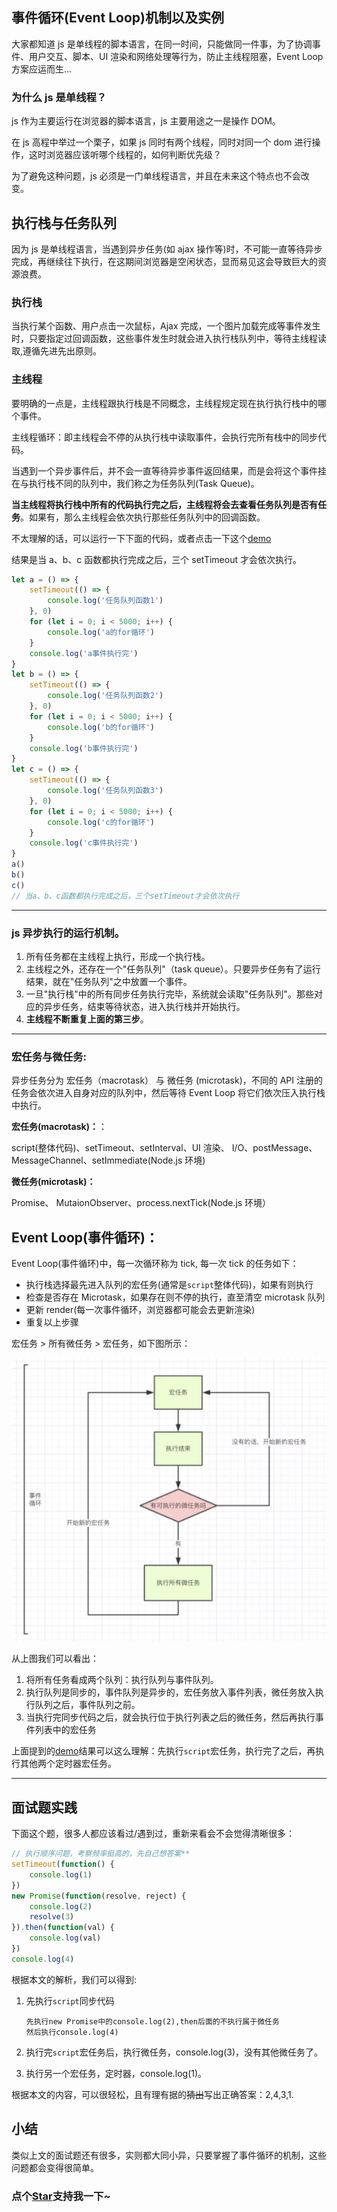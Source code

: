 ## 事件循环(Event Loop)机制以及实例

大家都知道 js 是单线程的脚本语言，在同一时间，只能做同一件事，为了协调事件、用户交互、脚本、UI 渲染和网络处理等行为，防止主线程阻塞，Event Loop 方案应运而生...

### 为什么 js 是单线程？

js 作为主要运行在浏览器的脚本语言，js 主要用途之一是操作 DOM。

在 js 高程中举过一个栗子，如果 js 同时有两个线程，同时对同一个 dom 进行操作，这时浏览器应该听哪个线程的，如何判断优先级？

为了避免这种问题，js 必须是一门单线程语言，并且在未来这个特点也不会改变。

## 执行栈与任务队列

因为 js 是单线程语言，当遇到异步任务(如 ajax 操作等)时，不可能一直等待异步完成，再继续往下执行，在这期间浏览器是空闲状态，显而易见这会导致巨大的资源浪费。

### 执行栈

当执行某个函数、用户点击一次鼠标，Ajax 完成，一个图片加载完成等事件发生时，只要指定过回调函数，这些事件发生时就会进入执行栈队列中，等待主线程读取,遵循先进先出原则。

### 主线程

要明确的一点是，主线程跟执行栈是不同概念，主线程规定现在执行执行栈中的哪个事件。

主线程循环：即主线程会不停的从执行栈中读取事件，会执行完所有栈中的同步代码。

当遇到一个异步事件后，并不会一直等待异步事件返回结果，而是会将这个事件挂在与执行栈不同的队列中，我们称之为任务队列(Task Queue)。

**当主线程将执行栈中所有的代码执行完之后，主线程将会去查看任务队列是否有任务**。如果有，那么主线程会依次执行那些任务队列中的回调函数。

不太理解的话，可以运行一下下面的代码，或者点击一下这个[demo](https://codepen.io/OBKoro1/pen/LrzqBd)

结果是当 a、b、c 函数都执行完成之后，三个 setTimeout 才会依次执行。

```js
let a = () => {
	setTimeout(() => {
		console.log('任务队列函数1')
	}, 0)
	for (let i = 0; i < 5000; i++) {
		console.log('a的for循环')
	}
	console.log('a事件执行完')
}
let b = () => {
	setTimeout(() => {
		console.log('任务队列函数2')
	}, 0)
	for (let i = 0; i < 5000; i++) {
		console.log('b的for循环')
	}
	console.log('b事件执行完')
}
let c = () => {
	setTimeout(() => {
		console.log('任务队列函数3')
	}, 0)
	for (let i = 0; i < 5000; i++) {
		console.log('c的for循环')
	}
	console.log('c事件执行完')
}
a()
b()
c()
// 当a、b、c函数都执行完成之后，三个setTimeout才会依次执行
```

---

### js 异步执行的运行机制。

1. 所有任务都在主线程上执行，形成一个执行栈。
2. 主线程之外，还存在一个"任务队列"（task queue）。只要异步任务有了运行结果，就在"任务队列"之中放置一个事件。
3. 一旦"执行栈"中的所有同步任务执行完毕，系统就会读取"任务队列"。那些对应的异步任务，结束等待状态，进入执行栈并开始执行。
4. **主线程不断重复上面的第三步**。

---

### 宏任务与微任务:

异步任务分为 宏任务（macrotask） 与 微任务 (microtask)，不同的 API 注册的任务会依次进入自身对应的队列中，然后等待 Event Loop 将它们依次压入执行栈中执行。

**宏任务(macrotask)：**：

script(整体代码)、setTimeout、setInterval、UI 渲染、 I/O、postMessage、 MessageChannel、setImmediate(Node.js 环境)

**微任务(microtask)：**

Promise、 MutaionObserver、process.nextTick(Node.js 环境）

## Event Loop(事件循环)：

Event Loop(事件循环)中，每一次循环称为 tick, 每一次 tick 的任务如下：

- 执行栈选择最先进入队列的宏任务(通常是`script`整体代码)，如果有则执行
- 检查是否存在 Microtask，如果存在则不停的执行，直至清空 microtask 队列
- 更新 render(每一次事件循环，浏览器都可能会去更新渲染)
- 重复以上步骤

宏任务 > 所有微任务 > 宏任务，如下图所示：

![](https://github.com/OBKoro1/articleImg_src/blob/master/juejin/164081cfd8400f92?raw=true)

从上图我们可以看出：

1. 将所有任务看成两个队列：执行队列与事件队列。
2. 执行队列是同步的，事件队列是异步的，宏任务放入事件列表，微任务放入执行队列之后，事件队列之前。
3. 当执行完同步代码之后，就会执行位于执行列表之后的微任务，然后再执行事件列表中的宏任务

上面提到的[demo](https://codepen.io/OBKoro1/pen/LrzqBd)结果可以这么理解：先执行`script`宏任务，执行完了之后，再执行其他两个定时器宏任务。

---

## 面试题实践

下面这个题，很多人都应该看过/遇到过，重新来看会不会觉得清晰很多：

```js
// 执行顺序问题，考察频率挺高的，先自己想答案**
setTimeout(function() {
	console.log(1)
})
new Promise(function(resolve, reject) {
	console.log(2)
	resolve(3)
}).then(function(val) {
	console.log(val)
})
console.log(4)
```

根据本文的解析，我们可以得到:

1.  先执行`script`同步代码

        先执行new Promise中的console.log(2),then后面的不执行属于微任务
        然后执行console.log(4)

2.  执行完`script`宏任务后，执行微任务，console.log(3)，没有其他微任务了。
3.  执行另一个宏任务，定时器，console.log(1)。

根据本文的内容，可以很轻松，且有理有据的~~猜出~~写出正确答案：2,4,3,1.

## 小结

类似上文的面试题还有很多，实则都大同小异，只要掌握了事件循环的机制，这些问题都会变得很简单。

<!-- 特殊字符串：用于修改/删除markdown的结尾提示语-->

### 点个[Star](https://boom-bo.github.io/web_accumulation)支持我一下~
